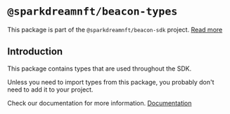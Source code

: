 # `@sparkdreamnft/beacon-types`

This package is part of the `@sparkdreamnft/beacon-sdk` project. [Read more](https://github.com/airgap-it/beacon-sdk)

## Introduction

This package contains types that are used throughout the SDK.

Unless you need to import types from this package, you probably don't need to add it to your project.

Check our documentation for more information. [Documentation](https://docs.walletbeacon.io)
